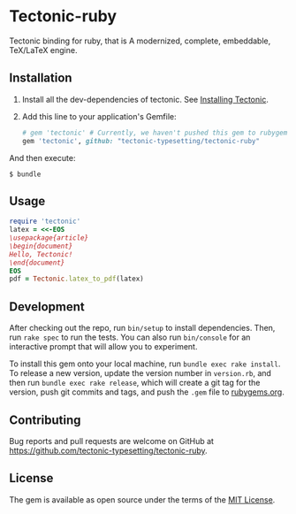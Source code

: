 # Tectonic-ruby

Tectonic binding for ruby, that is A modernized, complete, embeddable, TeX/LaTeX engine. 

## Installation

1. Install all the dev-dependencies of tectonic.
   See [Installing Tectonic](https://tectonic-typesetting.github.io/en-US/install.html).

2. Add this line to your application's Gemfile:

    ```ruby
    # gem 'tectonic' # Currently, we haven't pushed this gem to rubygems yet.
    gem 'tectonic', github: "tectonic-typesetting/tectonic-ruby"
    ```

And then execute:

    $ bundle

## Usage

```ruby
require 'tectonic'
latex = <<-EOS
\usepackage{article}
\begin{document}
Hello, Tectonic!
\end{document}
EOS
pdf = Tectonic.latex_to_pdf(latex)

```

## Development

After checking out the repo, run `bin/setup` to install dependencies. Then, run `rake spec` to run the tests. You can also run `bin/console` for an interactive prompt that will allow you to experiment.

To install this gem onto your local machine, run `bundle exec rake install`. To release a new version, update the version number in `version.rb`, and then run `bundle exec rake release`, which will create a git tag for the version, push git commits and tags, and push the `.gem` file to [rubygems.org](https://rubygems.org).

## Contributing

Bug reports and pull requests are welcome on GitHub at https://github.com/tectonic-typesetting/tectonic-ruby.

## License

The gem is available as open source under the terms of the [MIT License](https://opensource.org/licenses/MIT).
